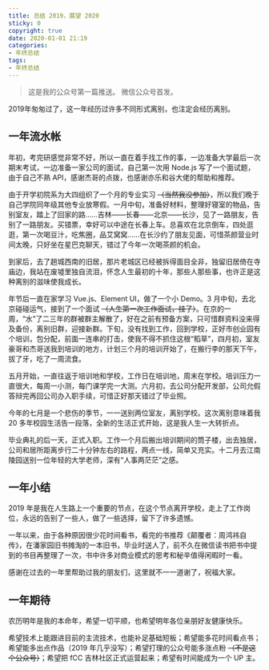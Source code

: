 ```yaml
---
title: 总结 2019，展望 2020
sticky: 0
copyright: true
date: 2020-01-01 21:19
categories:
- 年终总结
tags:
- 年终总结
---
```


> 这是我的公众号第一篇推送。
> 微信公众号首发。

2019年匆匆过了，这一年经历过许多不同形式离别，也注定会经历离别。

<!-- more -->

## 一年流水帐
年初，考完研感觉非常不好，所以一直在着手找工作的事，一边准备大学最后一次期末考试，一边准备一家公司的面试，自己第一次用 Node.js 写了一个面试题，由于自己不熟 API，感谢杰哥的点拨，也感谢亦乐和谷大佬的帮助和推荐。


由于开学初院系为大四组织了一个月的专业实习 ~~（当然我没参加）~~，所以我们晚于自己学院同年级其他专业放寒假。一月中旬，准备好材料，整理好寝室的物品，告别室友，踏上了回家的路……吉林——长春——北京——长沙，见了一路朋友，告别了一路朋友。买错票，幸好可以中途在长春上车。总喜欢在北京倒车，四处逛逛，第一次喝豆汁，吃焦圈，品艾窝窝……在长沙约了朋友见面，可惜茶颜营业时间太晚，只好坐在星巴克聊天，错过了今年一次喝茶颜的机会。


到家后，去了趟城西南的旧居，那片老城区已经被拆得面目全非，独留旧居倚在寺庙边，我站在废墟里独自流泪，怀念人生最初的十年，那些人那些事，也许正是这种离别的滋味使我成长。


年节后一直在家学习 Vue.js、Element UI，做了一个小 Demo。3 月中旬，去北京碰碰运气，接到了一个面试 ~~（人生第一次工作面试，挂了）~~。在京的一周，“水”了二三年的群被群主解散了，好在之前有预备方案，只可惜群资料没来得及备份，离别旧群，迎接新群。下旬，没有找到工作，回到学校，正好市创业园有个培训，包分配，前面一连串的打击，使我不得不抓住这根“稻草”，四月初，室友豪哥和杰哥送我到培训的地方，计划三个月的培训开始了，在搬行李的那天下午，拔了牙，吃了一周流食。


五月开始，一直往返于培训地和学校，工作日在培训地，周末在学校。培训压力一直很大，每周一小测，每门课学完一大测。六月初，去公司分配开发部，公司允假答辩完再回公司办入职手续，可惜正好那天错过了毕业照。


今年的七月是一个悲伤的季节，一一送别两位室友，离别学校。这次离别意味着我 20 多年校园生活告一段落，全新的生活正式开始，这是我人生一大转折点。


毕业典礼的后一天，正式入职。工作一个月后搬出培训期间的筒子楼，出去独居，公司和居所距离步行二十分钟左右的路程，两点一线，简单又充实。十二月去江南陵园送别一位年轻的大学老师，深有“人事两茫茫”之感。


## 一年小结
2019 年是我在人生路上一个重要的节点，在这个节点离开学校，走上了工作岗位，永远的告别了一些人，做了一些选择，留下了许多遗憾。


一年以来，由于各种原因很少花时间看书，看完的书推荐《颠覆者：周鸿祎自传》，在潘家园旧书摊淘的一本旧书，毕业时送人了，前不久在微信读书把书中提到的书目再整理了一次，书中许多对商业模式的思考和秘辛值得闲暇时一看。



感谢在过去的一年里帮助过我的朋友们，这里就不一一道谢了，祝福大家。


## 一年期待
农历明年是我的本命年，希望一切平顺，也希望明年各位亲朋好友健康快乐。


希望技术上能跟进目前的主流技术，也能补足基础短板；希望能多花时间看点书；希望能多出点作品（2019 年几乎没写）；希望打理的公众号能多涨点粉 ~~（不是这个公众号）~~；希望把 fCC 吉林社区正式运营起来；希望有时间能成为一个 UP 主。
